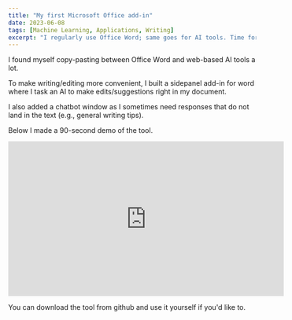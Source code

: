 ```yaml
---
title: "My first Microsoft Office add-in"
date: 2023-06-08
tags: [Machine Learning, Applications, Writing]
excerpt: "I regularly use Office Word; same goes for AI tools. Time for a user-friendly integration."
---
```


I found myself copy-pasting between Office Word and web-based AI tools a lot.

To make writing/editing more convenient, I built a sidepanel add-in for word where I task an AI to make edits/suggestions right in my document.

I also added a chatbot window as I sometimes need responses that do not land in the text (e.g., general writing tips).

Below I made a 90-second demo of the tool. 

<iframe width="560" height="315" src="https://www.youtube.com/embed/6pqF1wEonAA" frameborder="0" allow="autoplay; encrypted-media" allowfullscreen></iframe>

You can download the tool from github and use it yourself if you'd like to.